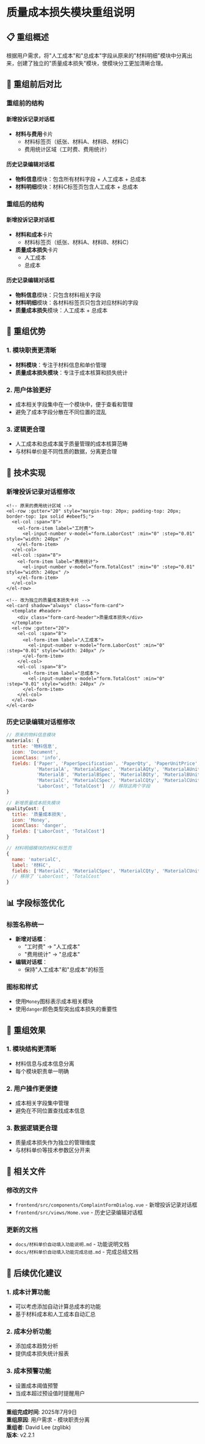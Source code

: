 # 质量成本损失模块重组说明

## 📋 重组概述

根据用户需求，将"人工成本"和"总成本"字段从原来的"材料明细"模块中分离出来，创建了独立的"质量成本损失"模块，使模块分工更加清晰合理。

## 🔄 重组前后对比

### 重组前的结构

#### 新增投诉记录对话框
- **材料与费用**卡片
  - 材料标签页（纸张、材料A、材料B、材料C）
  - 费用统计区域（工时费、费用统计）

#### 历史记录编辑对话框
- **物料信息**模块：包含所有材料字段 + 人工成本 + 总成本
- **材料明细**模块：材料C标签页包含人工成本 + 总成本

### 重组后的结构

#### 新增投诉记录对话框
- **材料和成本**卡片
  - 材料标签页（纸张、材料A、材料B、材料C）
- **质量成本损失**卡片
  - 人工成本
  - 总成本

#### 历史记录编辑对话框
- **物料信息**模块：只包含材料相关字段
- **材料明细**模块：各材料标签页只包含对应材料的字段
- **质量成本损失**模块：人工成本 + 总成本

## 🎯 重组优势

### 1. 模块职责更清晰
- **材料模块**：专注于材料信息和单价管理
- **质量成本损失模块**：专注于成本核算和损失统计

### 2. 用户体验更好
- 成本相关字段集中在一个模块中，便于查看和管理
- 避免了成本字段分散在不同位置的混乱

### 3. 逻辑更合理
- 人工成本和总成本属于质量管理的成本核算范畴
- 与材料单价是不同性质的数据，分离更合理

## 🔧 技术实现

### 新增投诉记录对话框修改
```vue
<!-- 原来的费用统计区域 -->
<el-row :gutter="20" style="margin-top: 20px; padding-top: 20px; border-top: 1px solid #ebeef5;">
  <el-col :span="8">
    <el-form-item label="工时费">
      <el-input-number v-model="form.LaborCost" :min="0" :step="0.01" style="width: 240px" />
    </el-form-item>
  </el-col>
  <el-col :span="8">
    <el-form-item label="费用统计">
      <el-input-number v-model="form.TotalCost" :min="0" :step="0.01" style="width: 240px" />
    </el-form-item>
  </el-col>
</el-row>

<!-- 改为独立的质量成本损失卡片 -->
<el-card shadow="always" class="form-card">
  <template #header>
    <div class="form-card-header">质量成本损失</div>
  </template>
  <el-row :gutter="20">
    <el-col :span="8">
      <el-form-item label="人工成本">
        <el-input-number v-model="form.LaborCost" :min="0" :step="0.01" style="width: 240px" />
      </el-form-item>
    </el-col>
    <el-col :span="8">
      <el-form-item label="总成本">
        <el-input-number v-model="form.TotalCost" :min="0" :step="0.01" style="width: 240px" />
      </el-form-item>
    </el-col>
  </el-row>
</el-card>
```

### 历史记录编辑对话框修改
```javascript
// 原来的物料信息模块
materials: {
  title: '物料信息',
  icon: 'Document',
  iconClass: 'info',
  fields: ['Paper', 'PaperSpecification', 'PaperQty', 'PaperUnitPrice', 
           'MaterialA', 'MaterialASpec', 'MaterialAQty', 'MaterialAUnitPrice', 
           'MaterialB', 'MaterialBSpec', 'MaterialBQty', 'MaterialBUnitPrice', 
           'MaterialC', 'MaterialCSpec', 'MaterialCQty', 'MaterialCUnitPrice', 
           'LaborCost', 'TotalCost']  // 移除这两个字段
}

// 新增质量成本损失模块
qualityCost: {
  title: '质量成本损失',
  icon: 'Money',
  iconClass: 'danger',
  fields: ['LaborCost', 'TotalCost']
}

// 材料明细模块的材料C标签页
{
  name: 'materialC',
  label: '材料C',
  fields: ['MaterialC', 'MaterialCSpec', 'MaterialCQty', 'MaterialCUnitPrice']
  // 移除了 'LaborCost', 'TotalCost'
}
```

## 📊 字段标签优化

### 标签名称统一
- **新增对话框**：
  - "工时费" → "人工成本"
  - "费用统计" → "总成本"
- **编辑对话框**：
  - 保持"人工成本"和"总成本"的标签

### 图标和样式
- 使用`Money`图标表示成本相关模块
- 使用`danger`颜色类型突出成本损失的重要性

## 🎉 重组效果

### 1. 模块结构更清晰
- 材料信息与成本信息分离
- 每个模块职责单一明确

### 2. 用户操作更便捷
- 成本相关字段集中管理
- 避免在不同位置查找成本信息

### 3. 数据逻辑更合理
- 质量成本损失作为独立的管理维度
- 与材料单价等技术参数区分开来

## 📝 相关文件

### 修改的文件
- `frontend/src/components/ComplaintFormDialog.vue` - 新增投诉记录对话框
- `frontend/src/views/Home.vue` - 历史记录编辑对话框

### 更新的文档
- `docs/材料单价自动填入功能说明.md` - 功能说明文档
- `docs/材料单价自动填入功能完成总结.md` - 完成总结文档

## 🔮 后续优化建议

### 1. 成本计算功能
- 可以考虑添加自动计算总成本的功能
- 基于材料成本和人工成本自动汇总

### 2. 成本分析功能
- 添加成本趋势分析
- 提供成本损失统计报表

### 3. 成本预警功能
- 设置成本阈值预警
- 当成本超过预设值时提醒用户

---

**重组完成时间**: 2025年7月9日  
**重组原因**: 用户需求 - 模块职责分离  
**重组者**: David Lee (zglibk)  
**版本**: v2.2.1

